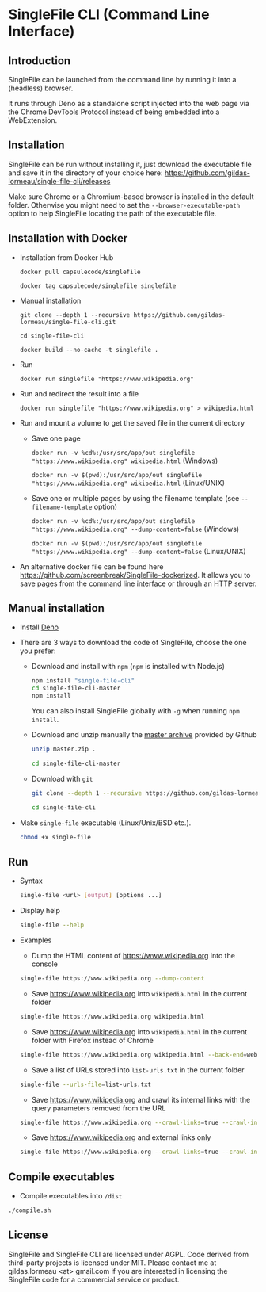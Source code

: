 # SingleFile CLI (Command Line Interface)

## Introduction

SingleFile can be launched from the command line by running it into a (headless) browser. 

It runs through Deno as a standalone script injected into the web page via the Chrome DevTools Protocol instead of being embedded into a WebExtension.

## Installation

SingleFile can be run without installing it, just download the executable file and save it in the directory of your choice here: https://github.com/gildas-lormeau/single-file-cli/releases

Make sure Chrome or a Chromium-based browser is installed in the default folder. Otherwise you might need to set the `--browser-executable-path` option to help SingleFile locating the path of the executable file.

## Installation with Docker

- Installation from Docker Hub

  `docker pull capsulecode/singlefile`

  `docker tag capsulecode/singlefile singlefile`

- Manual installation

  `git clone --depth 1 --recursive https://github.com/gildas-lormeau/single-file-cli.git`

  `cd single-file-cli`

  `docker build --no-cache -t singlefile .`

- Run

  `docker run singlefile "https://www.wikipedia.org"`

- Run and redirect the result into a file

  `docker run singlefile "https://www.wikipedia.org" > wikipedia.html`

- Run and mount a volume to get the saved file in the current directory

  - Save one page

    `docker run -v %cd%:/usr/src/app/out singlefile "https://www.wikipedia.org" wikipedia.html`
    (Windows)

    `docker run -v $(pwd):/usr/src/app/out singlefile "https://www.wikipedia.org" wikipedia.html`
    (Linux/UNIX)

  - Save one or multiple pages by using the filename template (see
    `--filename-template` option)

    `docker run -v %cd%:/usr/src/app/out singlefile "https://www.wikipedia.org" --dump-content=false`
    (Windows)

    `docker run -v $(pwd):/usr/src/app/out singlefile "https://www.wikipedia.org" --dump-content=false`
    (Linux/UNIX)

- An alternative docker file can be found here
  https://github.com/screenbreak/SingleFile-dockerized. It allows you to save
  pages from the command line interface or through an HTTP server.

## Manual installation

- Install [Deno](https://deno.com/)

- There are 3 ways to download the code of SingleFile, choose the one you prefer:
  
  - Download and install with `npm` (`npm` is installed with Node.js)
  
    ```sh
    npm install "single-file-cli"
    cd single-file-cli-master
    npm install
    ```

    You can also install SingleFile globally with `-g` when running `npm install`.

  - Download and unzip manually the
    [master archive](https://github.com/gildas-lormeau/single-file-cli/archive/master.zip)
    provided by Github

    ```sh
    unzip master.zip .
    ```

    ```sh
    cd single-file-cli-master
    ```

  - Download with `git`

    ```sh
    git clone --depth 1 --recursive https://github.com/gildas-lormeau/single-file-cli.git
    ```

    ```sh
    cd single-file-cli
    ```

- Make `single-file` executable (Linux/Unix/BSD etc.).

  ```sh
  chmod +x single-file
  ```

## Run

- Syntax

  ```sh
  single-file <url> [output] [options ...]
  ```

- Display help

  ```sh
  single-file --help
  ```

- Examples

  - Dump the HTML content of https://www.wikipedia.org into the console

  ```sh
  single-file https://www.wikipedia.org --dump-content
  ```

  - Save https://www.wikipedia.org into `wikipedia.html` in the current folder

  ```sh
  single-file https://www.wikipedia.org wikipedia.html
  ```

  - Save https://www.wikipedia.org into `wikipedia.html` in the current folder
    with Firefox instead of Chrome

  ```sh
  single-file https://www.wikipedia.org wikipedia.html --back-end=webdriver-gecko
  ```

  - Save a list of URLs stored into `list-urls.txt` in the current folder

  ```sh
  single-file --urls-file=list-urls.txt
  ```

  - Save https://www.wikipedia.org and crawl its internal links with the query
    parameters removed from the URL

  ```sh
  single-file https://www.wikipedia.org --crawl-links=true --crawl-inner-links-only=true --crawl-max-depth=1 --crawl-rewrite-rule="^(.*)\\?.*$ $1"
  ```

  - Save https://www.wikipedia.org and external links only

  ```sh
  single-file https://www.wikipedia.org --crawl-links=true --crawl-inner-links-only=false --crawl-external-links-max-depth=1 --crawl-rewrite-rule="^.*wikipedia.*$"
  ```

## Compile executables

 - Compile executables into `/dist`

  ```sh
  ./compile.sh
  ```


## License

SingleFile and SingleFile CLI are licensed under AGPL. Code derived from third-party projects is licensed under MIT. Please contact me at gildas.lormeau &lt;at&gt; gmail.com if you are interested in licensing the SingleFile code for a commercial service or product.
